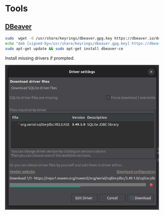 # Tools

## [DBeaver](https://dbeaver.io/download/)

```bash
sudo  wget -O /usr/share/keyrings/dbeaver.gpg.key https://dbeaver.io/debs/dbeaver.gpg.key
echo "deb [signed-by=/usr/share/keyrings/dbeaver.gpg.key] https://dbeaver.io/debs/dbeaver-ce /" | sudo tee /etc/apt/sources.list.d/dbeaver.list
sudo apt-get update && sudo apt-get install dbeaver-ce
```

Install missing drivers if prompted.

![Install missing drivers if prompted.](assets/dbeaver_1.png)


